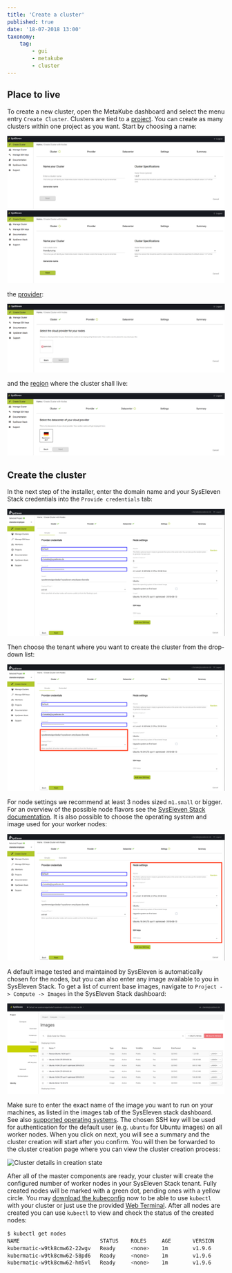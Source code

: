 ```yaml
---
title: 'Create a cluster'
published: true
date: '18-07-2018 13:00'
taxonomy:
    tag:
        - gui
        - metakube
        - cluster
---
```


## Place to live

To create a new cluster, open the MetaKube dashboard and select the menu entry `Create Cluster`. Clusters are tied to a [project](../../02.Documentation/02.projects/default.en.md). You can create as many clusters within one project as you want.
Start by choosing a name:

![Overview of cluster creation](image_overview_01.png)
![Overview of cluster creation with filled out name](image_overview_02.png)

the [provider](../../02.Documentation/05.supported-cloud-providers/default.en.md):

![Menu to chose cloud provider](image_provider_01.png)

and the [region](../../02.Documentation/05.supported-cloud-providers/default.en.md) where the cluster shall live:

![Menu to choose datacenter](image_datacenter_01.png)

## Create the cluster

In the next step of the installer, enter the domain name and your SysEleven Stack credentials into the `Provide credentials` tab:

![Overview of cluster settings](image_cluster-settings_01.png)

Then choose the tenant where you want to create the cluster from the drop-down list:

![Overview of cluster settings with highlighted tenant section](image_cluster-settings_02.png)

For node settings we recommend at least 3 nodes sized `m1.small` or bigger. For an overview of the possible node flavors see the [SysEleven Stack documentation](https://docs.syseleven.de/syseleven-stack/en/reference/compute#flavors). It is also possible to choose the operating system and image used for your worker nodes:

![Overview of cluster settings with highlighted node section](image_cluster-settings_03.png)


A default image tested and maintained by SysEleven is automatically chosen for the nodes, but you can also enter any image available to you in SysEleven Stack. To get a list of current base images, navigate to `Project -> Compute -> Images` in the SysEleven Stack dashboard:

![Overview of openstack images](image_stack-images_01.png)

Make sure to enter the exact name of the image you want to run on your machines, as listed in the images tab of the SysEleven stack dashboard. See also [supported operating systems](../../02.Documentation/04.supported-operating-systems/default.en.md).
The chosen SSH key will be used for authentication for the default user (e.g. `ubuntu` for Ubuntu images) on all worker nodes. When you click on next, you will see a summary and the cluster creation will start after you confirm. You will then be forwarded to the cluster creation page where you can view the cluster creation process:

![Cluster details in creation state](image_cluster-details_01.png)

After all of the master components are ready, your cluster will create the configured number of worker nodes in your SysEleven Stack tenant. Fully created nodes will be marked with a green dot, pending ones with a yellow circle. You may [download the kubeconfig](../06.download-the-kubeconfig/default.en.md) now to be able to use `kubectl` with your cluster or just use the provided [Web Terminal](../../02.Documentation/10.metakube-webterminal/default.en.md). After all nodes are created you can use `kubectl` to view and check the status of the created nodes:

```bash
$ kubectl get nodes
NAME                          STATUS    ROLES     AGE       VERSION
kubermatic-w9tk8cmw62-22wgv   Ready     <none>    1m        v1.9.6
kubermatic-w9tk8cmw62-58pd6   Ready     <none>    1m        v1.9.6
kubermatic-w9tk8cmw62-hm5vl   Ready     <none>    1m        v1.9.6
```
